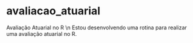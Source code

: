 # avaliacao_atuarial
Avaliação Atuarial no R
\n
Estou desenvolvendo uma rotina para realizar uma avaliação atuarial no R.
